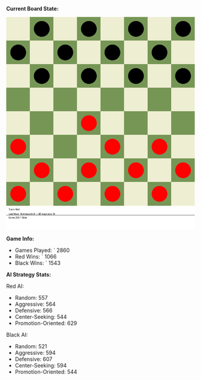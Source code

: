 
**Current Board State:**  
<!-- START_GIF -->
![Checkers Game](./checkers_game.gif)
<!-- END_GIF -->

**Game Info:**  
- Games Played: `<!-- GAMES_PLAYED --> 2860
- Red Wins: `<!-- RED_WINS --> 1066
- Black Wins: `<!-- BLACK_WINS --> 1543

<!-- AI_STATS -->
**AI Strategy Stats:**

Red AI:
- Random: 557
- Aggressive: 564
- Defensive: 566
- Center-Seeking: 544
- Promotion-Oriented: 629

Black AI:
- Random: 521
- Aggressive: 594
- Defensive: 607
- Center-Seeking: 594
- Promotion-Oriented: 544
